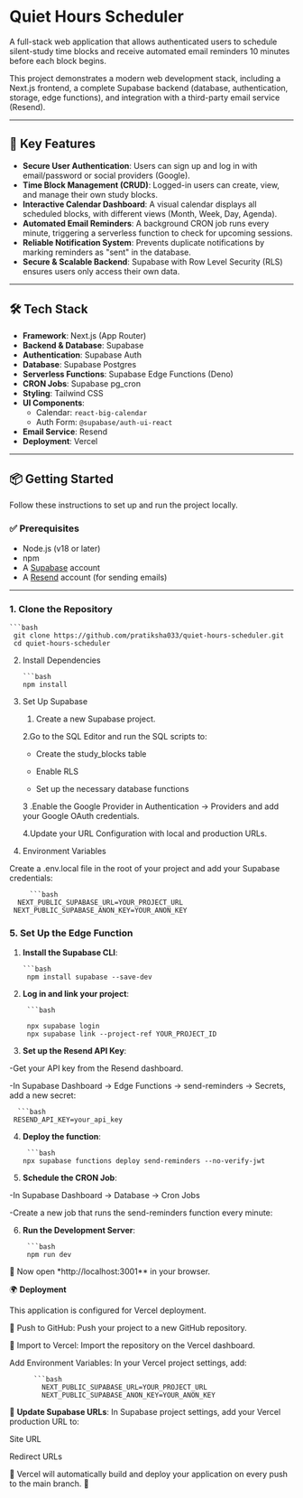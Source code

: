 # Quiet Hours Scheduler

A full-stack web application that allows authenticated users to schedule silent-study time blocks and receive automated email reminders 10 minutes before each block begins.

This project demonstrates a modern web development stack, including a Next.js frontend, a complete Supabase backend (database, authentication, storage, edge functions), and integration with a third-party email service (Resend).

---

## 🚀 Key Features


- **Secure User Authentication**: Users can sign up and log in with email/password or social providers (Google).  
- **Time Block Management (CRUD)**: Logged-in users can create, view, and manage their own study blocks.  
- **Interactive Calendar Dashboard**: A visual calendar displays all scheduled blocks, with different views (Month, Week, Day, Agenda).  
- **Automated Email Reminders**: A background CRON job runs every minute, triggering a serverless function to check for upcoming sessions.  
- **Reliable Notification System**: Prevents duplicate notifications by marking reminders as "sent" in the database.  
- **Secure & Scalable Backend**: Supabase with Row Level Security (RLS) ensures users only access their own data.  

---
## 🛠 Tech Stack

- **Framework**: Next.js (App Router)
- **Backend & Database**: Supabase
- **Authentication**: Supabase Auth
- **Database**: Supabase Postgres
- **Serverless Functions**: Supabase Edge Functions (Deno)
- **CRON Jobs**: Supabase pg_cron
- **Styling**: Tailwind CSS
- **UI Components**:
  - Calendar: `react-big-calendar`
  - Auth Form: `@supabase/auth-ui-react`
- **Email Service**: Resend
- **Deployment**: Vercel

---

## 📦 Getting Started

Follow these instructions to set up and run the project locally.

### ✅ Prerequisites

- Node.js (v18 or later)
- npm
- A [Supabase](https://supabase.com/) account
- A [Resend](https://resend.com/) account (for sending emails)

---
### 1. Clone the Repository

    ```bash
     git clone https://github.com/pratiksha033/quiet-hours-scheduler.git
     cd quiet-hours-scheduler

2. Install Dependencies

       ```bash
       npm install
3. Set Up Supabase

   1. Create a new Supabase project.

   2.Go to the SQL Editor and run the SQL scripts to:

   - Create the study_blocks table

   - Enable RLS

   - Set up the necessary database functions

   3 .Enable the Google Provider in Authentication → Providers and add your Google OAuth credentials.

   4.Update your URL Configuration with local and production URLs.

4. Environment Variables

Create a .env.local file in the root of your project and add your Supabase credentials:

         ```bash
      NEXT_PUBLIC_SUPABASE_URL=YOUR_PROJECT_URL
     NEXT_PUBLIC_SUPABASE_ANON_KEY=YOUR_ANON_KEY

### 5. Set Up the Edge Function

1.  **Install the Supabase CLI**:

        ```bash
         npm install supabase --save-dev

    

2.  **Log in and link your project**:

         ```bash

         npx supabase login
         npx supabase link --project-ref YOUR_PROJECT_ID

3.  **Set up the Resend API Key**:

-Get your API key from the Resend dashboard.

-In Supabase Dashboard → Edge Functions → send-reminders → Secrets, add a new secret:

      ```bash
     RESEND_API_KEY=your_api_key

4. **Deploy the function**:

        ```bash
       npx supabase functions deploy send-reminders --no-verify-jwt

   

5. **Schedule the CRON Job**:

-In Supabase Dashboard → Database → Cron Jobs

-Create a new job that runs the send-reminders function every minute:

6. **Run the Development Server**:

        ```bash
        npm run dev
   

📌 Now open \*http://localhost:3001\*\*
in your browser.

🌍 **Deployment**

This application is configured for Vercel deployment.

🚀 Push to GitHub: Push your project to a new GitHub repository.

🚀 Import to Vercel: Import the repository on the Vercel dashboard.

Add Environment Variables: In your Vercel project settings, add:

          ```bash
            NEXT_PUBLIC_SUPABASE_URL=YOUR_PROJECT_URL
            NEXT_PUBLIC_SUPABASE_ANON_KEY=YOUR_ANON_KEY

📌 **Update Supabase URLs**:
In Supabase project settings, add your Vercel production URL to:

Site URL

Redirect URLs

📌 Vercel will automatically build and deploy your application on every push to the main branch. 🚀

   
